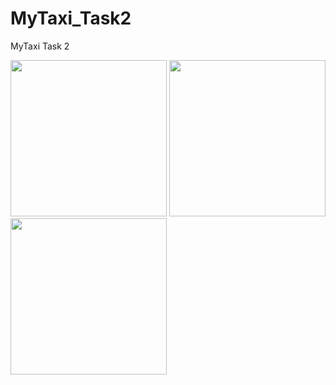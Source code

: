 # MyTaxi_Task2
 MyTaxi Task 2

<img src="https://user-images.githubusercontent.com/30071369/76716324-a109b000-6751-11ea-974c-7aef4eab6782.jpg" width="250">
<img src="https://user-images.githubusercontent.com/30071369/76716235-5d16ab00-6751-11ea-86e3-be4fedd8995f.jpg" width="250">
<img src="https://user-images.githubusercontent.com/30071369/76716242-6142c880-6751-11ea-8bf1-ae98c04ce109.jpg" width="250">
